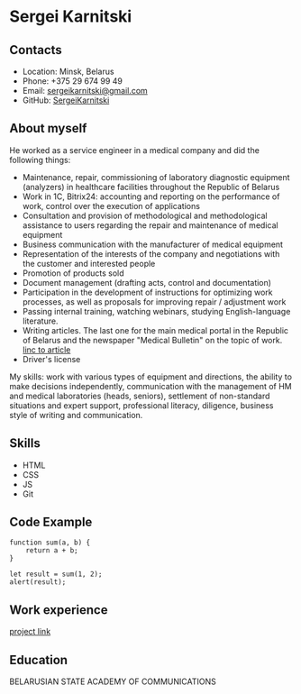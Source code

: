 # Sergei Karnitski
## Contacts
- Location: Minsk, Belarus
- Phone: +375 29 674 99 49
- Email: sergeikarnitski@gmail.com
- GitHub: [SergeiKarnitski](https://github.com/SergeiKarnitski)

## About myself
He worked as a service engineer in a medical company and did the following things:
- Maintenance, repair, commissioning of laboratory diagnostic equipment (analyzers) in healthcare facilities throughout the Republic of Belarus
- Work in 1C, Bitrix24: accounting and reporting on the performance of work, control over the execution of applications
- Consultation and provision of methodological and methodological assistance to users regarding the repair and maintenance of medical equipment
- Business communication with the manufacturer of medical equipment
- Representation of the interests of the company and negotiations with the customer and interested people
- Promotion of products sold
- Document management (drafting acts, control and documentation)
- Participation in the development of instructions for optimizing work processes, as well as proposals for improving repair / adjustment work
- Passing internal training, watching webinars, studying English-language literature.
- Writing articles. The last one for the main medical portal in the Republic of Belarus and the newspaper "Medical Bulletin" on the topic of work.
[linc to article](https://medvestnik.by/konspektvracha/rezul-taty-soe-po-panchenkovu-ili-po-vestergrenu?fbclid=IwAR3bSgU6SyyAKlfO4GHjh8kHaQHMcVGJunvoLgIwDshdSgeawYLjwRXjoj8)
- Driver's license

My skills: work with various types of equipment and directions,
the ability to make decisions independently, communication with the management of HM and medical laboratories (heads, seniors), settlement of non-standard situations and expert support, professional literacy, diligence, business style of writing and communication.

## Skills
- HTML
- CSS
- JS
- Git

## Code Example
```
function sum(a, b) {
    return a + b;
}

let result = sum(1, 2);
alert(result);
```
## Work experience
[project link](https://sergeiworks.w3spaces.com/)
## Education
BELARUSIAN STATE ACADEMY OF COMMUNICATIONS